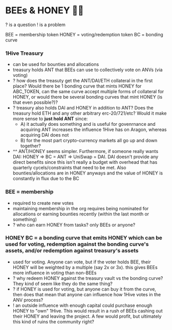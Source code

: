 # BEEs & HONEY 🐝🍯

? is a question
! is a problem

BEE = membership token
HONEY = voting/redemption token
BC = bonding curve

### 1Hive Treasury
- can be used for bounties and allocations
- treasury holds ANT that BEEs can use to collectively vote on ANVs (via voting)
- ? how does the treasuty get the ANT/DAI/ETH collateral in the first place? Would there be 1 bonding curve that mints HONEY for ABC_TOKEN, can the same curve accept multiple forms of collateral for HONEY, or would there be several bonding curves that mint HONEY (is that even possible?)?
- ? treasury also holds DAI and HONEY in addition to ANT? Does the treasury hold ETH and any other arbitrary erc-20/721/etc? Would it make more sense to **just hold ANT** since:
    - A) it actually does something and is useful for govenrnance and acquiring ANT increases the influence 1Hive has on Aragon, whereas acquiring DAI does not
    - B) for the most part crypto-currency markets all go up and down together?
- ^^ ANT/HONEY seems simpler. Furthermore, if someone really wants DAI: HONEY => BC = ANT => UniSwap = DAI. DAI doesn't provide any direct benefits since this isn't really a budget with overhead that has quarterly cycels/constraints that need to be met. Also bounties/allocations are in HONEY anyways and the value of HONEY is constantly in flux due to the BC

### BEE = membership
- required to create new votes
- maintaining membership in the org requires being nominated for allocations or earning bounties recently (within the last month or something)
- ? who can earn HONEY from tasks? only BEEs or anyone?

### HONEY BC = a bonding curve that emits HONEY which can be used for voting, redemption against the bonding curve's assets, and/or redemption against treasury's assets
- used for voting. Anyone can vote, but if the voter holds BEE, their HONEY will be weighted by a multiple (say 2x or 3x). this gives BEEs more influence in voting than non-BEEs
- ? why redeem HONEY against the treasury vault vs the bonding curve? They kind of seem like they do the same thing?
- ? if HONEY is used for voting, but anyone can buy it from the curve, then does that mean that anyone can influence how 1Hive votes in the ANV process?
- ! an outside influence with enough capital could purchase enough HONEY to "own" 1Hive. This would result in a rush of BEEs cashing out their HONEY and leaving the project. A few would profit, but ultimately this kind of ruins the community right?
 
